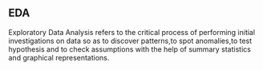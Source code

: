## EDA
Exploratory Data Analysis refers to the critical process of performing initial investigations on data so as to discover patterns,to spot anomalies,to test hypothesis and to check assumptions with the help of summary statistics and graphical representations.
